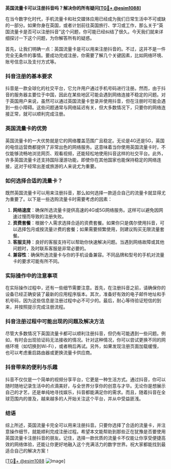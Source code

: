 **英国流量卡可以注册抖音吗？解决你的所有疑问[[TG💪+ @esim1088](https://t.me/s/esim1088)]**

在当今数字化时代，手机流量卡和社交媒体应用已经成为我们日常生活中不可或缺的一部分。如果你身在英国，或者计划前往英国旅行、学习或工作，那么关于“英国流量卡是否可以注册抖音”这个问题，你可能已经纠结了很久。今天我们就来详细探讨一下这个问题，为你解答所有的疑惑。

首先，让我们明确一点：英国流量卡是可以用来注册抖音的。不过，这并不是一件完全无条件的事情。要成功完成注册，你需要了解几个关键因素，比如网络环境、账号信息以及支付方式等。

### 抖音注册的基本要求

抖音是一款全球化的社交平台，它允许用户通过手机号码进行注册。然而，由于抖音的服务器主要位于中国，因此在某些地区可能会遇到网络连接不稳定的问题。对于英国用户来说，虽然可以通过英国流量卡登录并使用抖音，但在注册时可能会遇到一些小障碍。这些问题通常与网络延迟有关，但大多数情况下，只要你的网络连接正常，就可以顺利完成注册。

### 英国流量卡的优势

英国流量卡的一大优势就是它的网络覆盖范围广且稳定。无论是4G还是5G，英国的电信运营商都提供了非常出色的网络服务。这意味着当你使用英国流量卡时，不仅能够流畅地浏览网页、观看视频，还能轻松地使用抖音这样的社交平台。此外，许多英国流量卡还支持国际漫游功能，即使你在其他国家也能保持稳定的网络连接，这对于经常出差或旅游的人来说尤为重要。

### 如何选择合适的流量卡？

既然英国流量卡可以用来注册抖音，那么如何选择一款适合自己的流量卡就显得尤为重要了。以下是一些选购流量卡时需要考虑的因素：

1. **网络速度**：确保所选流量卡提供高速的4G或5G网络服务。这样可以避免因网速过慢而导致的注册失败。
2. **资费套餐**：根据个人需求选择合适的资费套餐。如果你只是偶尔使用抖音，可以选择包月或按流量计费的套餐；如果需要频繁使用，则建议购买无限流量套餐。
3. **客服支持**：良好的客服支持可以帮助你快速解决问题。当遇到网络故障或其他问题时，及时联系客服是非常必要的。
4. **兼容性**：确保所选流量卡与你的手机设备兼容。不同品牌和型号的手机对流量卡的要求可能有所不同。

### 实际操作中的注意事项

在实际操作过程中，还有一些细节需要注意。首先，在注册抖音之前，请确保你的设备已经正确安装了最新的应用程序版本。其次，准备好有效的电子邮件地址和手机号码，因为这些信息是注册过程中必不可少的。最后，耐心等待验证短信的到来，并按照提示完成注册流程。

### 抖音注册过程中可能出现的问题及解决方法

尽管大多数情况下英国流量卡都可以顺利注册抖音，但仍有可能遇到一些问题。例如，有时会出现验证码无法接收的情况。针对这种情况，你可以尝试更换不同的网络环境（如切换到Wi-Fi），或者稍后再试。另外，如果发现注册页面加载缓慢，也可以考虑重启路由器或更换流量卡供应商。

### 抖音带来的便利与乐趣

抖音不仅仅是一个简单的视频分享平台，它更是一种生活方式。通过抖音，你可以随时随地记录生活中的点滴美好，与全世界分享你的创意与才华。无论你是想展示自己的才艺，还是单纯地寻找娱乐，抖音都能满足你的需求。而且，随着抖音在全球范围内的普及，越来越多的人开始关注这个平台，并从中受益匪浅。

### 结语

综上所述，英国流量卡完全可以用来注册抖音。只要你选择了合适的流量卡，并注意操作细节，就能顺利完成注册过程。希望本文能帮助到那些正在犹豫是否要使用英国流量卡注册抖音的朋友。记住，选择一款优质的流量卡不仅能让你享受便捷高效的网络体验，还能让你更好地融入这个充满活力的数字世界。祝大家都能找到最适合自己的解决方案！

[[TG💪+ @esim1088](https://t.me/s/esim1088) ![Image](https://i.postimg.cc/4NQfJmqS/Snipaste-2025-05-13-00-14-12.png)]